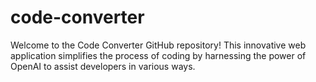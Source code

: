 # code-converter
Welcome to the Code Converter GitHub repository! This innovative web application simplifies the process of coding by harnessing the power of OpenAI to assist developers in various ways.
